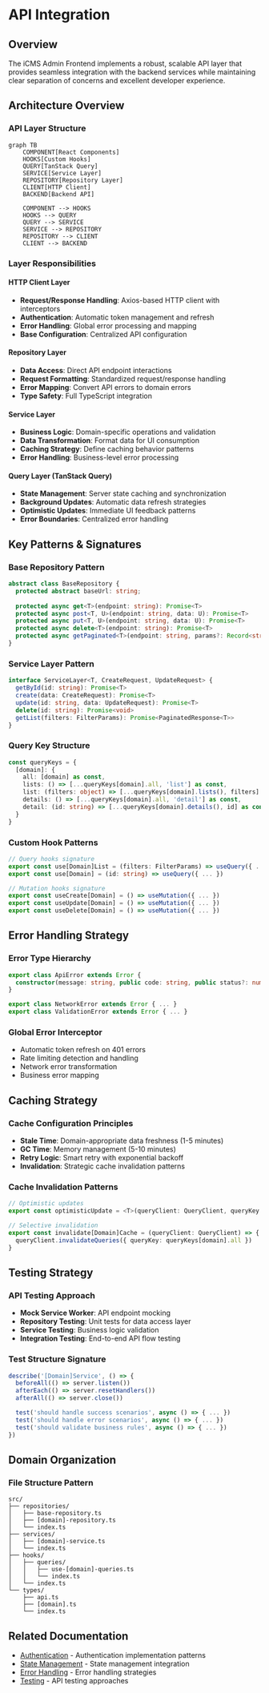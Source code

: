 # API Integration

## Overview

The iCMS Admin Frontend implements a robust, scalable API layer that provides seamless integration with the backend services while maintaining clear separation of concerns and excellent developer experience.

## Architecture Overview

### API Layer Structure

```mermaid
graph TB
    COMPONENT[React Components]
    HOOKS[Custom Hooks]
    QUERY[TanStack Query]
    SERVICE[Service Layer]
    REPOSITORY[Repository Layer]
    CLIENT[HTTP Client]
    BACKEND[Backend API]
    
    COMPONENT --> HOOKS
    HOOKS --> QUERY
    QUERY --> SERVICE
    SERVICE --> REPOSITORY
    REPOSITORY --> CLIENT
    CLIENT --> BACKEND
```

### Layer Responsibilities

#### HTTP Client Layer
- **Request/Response Handling**: Axios-based HTTP client with interceptors
- **Authentication**: Automatic token management and refresh
- **Error Handling**: Global error processing and mapping
- **Base Configuration**: Centralized API configuration

#### Repository Layer
- **Data Access**: Direct API endpoint interactions
- **Request Formatting**: Standardized request/response handling
- **Error Mapping**: Convert API errors to domain errors
- **Type Safety**: Full TypeScript integration

#### Service Layer
- **Business Logic**: Domain-specific operations and validation
- **Data Transformation**: Format data for UI consumption
- **Caching Strategy**: Define caching behavior patterns
- **Error Handling**: Business-level error processing

#### Query Layer (TanStack Query)
- **State Management**: Server state caching and synchronization
- **Background Updates**: Automatic data refresh strategies
- **Optimistic Updates**: Immediate UI feedback patterns
- **Error Boundaries**: Centralized error handling

## Key Patterns & Signatures

### Base Repository Pattern
```typescript
abstract class BaseRepository {
  protected abstract baseUrl: string;
  
  protected async get<T>(endpoint: string): Promise<T>
  protected async post<T, U>(endpoint: string, data: U): Promise<T>
  protected async put<T, U>(endpoint: string, data: U): Promise<T>
  protected async delete<T>(endpoint: string): Promise<T>
  protected async getPaginated<T>(endpoint: string, params?: Record<string, unknown>): Promise<PaginatedResponse<T>>
}
```

### Service Layer Pattern
```typescript
interface ServiceLayer<T, CreateRequest, UpdateRequest> {
  getById(id: string): Promise<T>
  create(data: CreateRequest): Promise<T>
  update(id: string, data: UpdateRequest): Promise<T>
  delete(id: string): Promise<void>
  getList(filters: FilterParams): Promise<PaginatedResponse<T>>
}
```

### Query Key Structure
```typescript
const queryKeys = {
  [domain]: {
    all: [domain] as const,
    lists: () => [...queryKeys[domain].all, 'list'] as const,
    list: (filters: object) => [...queryKeys[domain].lists(), filters] as const,
    details: () => [...queryKeys[domain].all, 'detail'] as const,
    detail: (id: string) => [...queryKeys[domain].details(), id] as const,
  }
}
```

### Custom Hook Patterns
```typescript
// Query hooks signature
export const use[Domain]List = (filters: FilterParams) => useQuery({ ... })
export const use[Domain] = (id: string) => useQuery({ ... })

// Mutation hooks signature  
export const useCreate[Domain] = () => useMutation({ ... })
export const useUpdate[Domain] = () => useMutation({ ... })
export const useDelete[Domain] = () => useMutation({ ... })
```

## Error Handling Strategy

### Error Type Hierarchy
```typescript
export class ApiError extends Error {
  constructor(message: string, public code: string, public status?: number, public details?: unknown)
}

export class NetworkError extends Error { ... }
export class ValidationError extends Error { ... }
```

### Global Error Interceptor
- Automatic token refresh on 401 errors
- Rate limiting detection and handling
- Network error transformation
- Business error mapping

## Caching Strategy

### Cache Configuration Principles
- **Stale Time**: Domain-appropriate data freshness (1-5 minutes)
- **GC Time**: Memory management (5-10 minutes)
- **Retry Logic**: Smart retry with exponential backoff
- **Invalidation**: Strategic cache invalidation patterns

### Cache Invalidation Patterns
```typescript
// Optimistic updates
export const optimisticUpdate = <T>(queryClient: QueryClient, queryKey: unknown[], updater: (old: T) => T)

// Selective invalidation
export const invalidate[Domain]Cache = (queryClient: QueryClient) => {
  queryClient.invalidateQueries({ queryKey: queryKeys[domain].all })
}
```

## Testing Strategy

### API Testing Approach
- **Mock Service Worker**: API endpoint mocking
- **Repository Testing**: Unit tests for data access layer
- **Service Testing**: Business logic validation
- **Integration Testing**: End-to-end API flow testing

### Test Structure Signature
```typescript
describe('[Domain]Service', () => {
  beforeAll(() => server.listen())
  afterEach(() => server.resetHandlers())
  afterAll(() => server.close())

  test('should handle success scenarios', async () => { ... })
  test('should handle error scenarios', async () => { ... })
  test('should validate business rules', async () => { ... })
})
```

## Domain Organization

### File Structure Pattern
```
src/
├── repositories/
│   ├── base-repository.ts
│   ├── [domain]-repository.ts
│   └── index.ts
├── services/
│   ├── [domain]-service.ts
│   └── index.ts
├── hooks/
│   ├── queries/
│   │   ├── use-[domain]-queries.ts
│   │   └── index.ts
│   └── index.ts
└── types/
    ├── api.ts
    ├── [domain].ts
    └── index.ts
```

## Related Documentation

- [Authentication](../auth/README.md) - Authentication implementation patterns
- [State Management](../architecture/README.md) - State management integration
- [Error Handling](../development/README.md) - Error handling strategies
- [Testing](../testing/README.md) - API testing approaches 